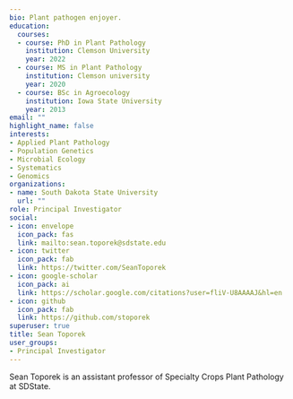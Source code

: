 ```yaml
---
bio: Plant pathogen enjoyer.
education:
  courses:
  - course: PhD in Plant Pathology
    institution: Clemson University
    year: 2022
  - course: MS in Plant Pathology
    institution: Clemson university
    year: 2020
  - course: BSc in Agroecology
    institution: Iowa State University
    year: 2013
email: ""
highlight_name: false
interests:
- Applied Plant Pathology
- Population Genetics
- Microbial Ecology
- Systematics
- Genomics
organizations:
- name: South Dakota State University
  url: ""
role: Principal Investigator
social:
- icon: envelope
  icon_pack: fas
  link: mailto:sean.toporek@sdstate.edu
- icon: twitter
  icon_pack: fab
  link: https://twitter.com/SeanToporek
- icon: google-scholar
  icon_pack: ai
  link: https://scholar.google.com/citations?user=fliV-U8AAAAJ&hl=en
- icon: github
  icon_pack: fab
  link: https://github.com/stoporek
superuser: true
title: Sean Toporek
user_groups:
- Principal Investigator
---
```


Sean Toporek is an assistant professor of Specialty Crops Plant Pathology at SDState.
